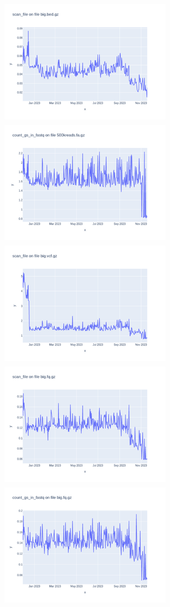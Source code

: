 ![](results/scan_file-big.bed.gz.png)

![](results/count_gs_in_fastq-500kreads.fa.gz.png)

![](results/scan_file-big.vcf.gz.png)

![](results/scan_file-big.fq.gz.png)

![](results/count_gs_in_fastq-big.fq.gz.png)

